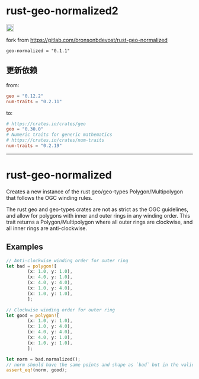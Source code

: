 # rust-geo-normalized2

[<img alt="crates.io" src="https://img.shields.io/crates/v/geo-normalized2?style=for-the-badge&color=fc8d62&logo=rust" height="20">](https://crates.io/crates/rust-geo-normalized2)

fork from https://gitlab.com/bronsonbdevost/rust-geo-normalized 

`geo-normalized = "0.1.1"`

## 更新依赖

from:

```toml
geo = "0.12.2"
num-traits = "0.2.11"
```

to:

```toml
# https://crates.io/crates/geo
geo = "0.30.0"
# Numeric traits for generic mathematics
# https://crates.io/crates/num-traits
num-traits = "0.2.19"
```

---

# rust-geo-normalized

Creates a new instance of the rust geo/geo-types Polygon/Multipolygon that follows the OGC winding rules. 

The rust geo and geo-types crates are not as strict as the OGC guidelines, and allow for polygons with inner and outer rings in any winding order. This trait returns a Polygon/Multipolygon where all outer rings are clockwise, and all inner rings are anti-clockwise.

## Examples

```rust
// Anti-clockwise winding order for outer ring
let bad = polygon![
        (x: 1.0, y: 1.0),
        (x: 4.0, y: 1.0),
        (x: 4.0, y: 4.0),
        (x: 1.0, y: 4.0),
        (x: 1.0, y: 1.0),
        ];

// Clockwise winding order for outer ring
let good = polygon![
        (x: 1.0, y: 1.0),
        (x: 1.0, y: 4.0),
        (x: 4.0, y: 4.0),
        (x: 4.0, y: 1.0),
        (x: 1.0, y: 1.0),
        ];

let norm = bad.normalized();
// norm should have the same points and shape as `bad` but in the valid winding order
assert_eq!(norm, good);
```